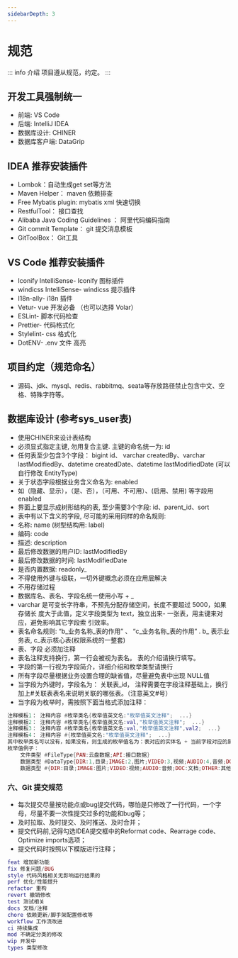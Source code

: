 ```yaml
---
sidebarDepth: 3
---
```


# 规范

::: info 介绍
项目遵从规范，约定。
:::

## 开发工具强制统一

- 前端: VS Code
- 后端: IntelliJ IDEA
- 数据库设计: CHINER
- 数据库客户端: DataGrip

## IDEA 推荐安装插件

- Lombok：自动生成get set等方法
- Maven Helper： maven 依赖排查
- Free Mybatis plugin: mybatis xml 快速切换
- RestfulTool： 接口查找
- Alibaba Java Coding Guidelines ： 阿里代码编码指南
- Git commit Template： git 提交消息模板
- GitToolBox： Git工具

## VS Code 推荐安装插件

- Iconify IntelliSense- Iconify 图标插件
- windicss IntelliSense- windicss 提示插件
- I18n-ally- i18n 插件
- Vetur- vue 开发必备 （也可以选择 Volar）
- ESLint- 脚本代码检查
- Prettier- 代码格式化
- Stylelint- css 格式化
- DotENV- .env 文件 高亮

## 项目约定（规范命名）

- 源码、jdk、mysql、redis、rabbitmq、seata等存放路径禁止包含中文、空格、特殊字符等。

## 数据库设计 (参考sys_user表)

- 使用CHINER来设计表结构
- 必须显式指定主键, 勿用复合主键. 主键的命名统一为: id
- 任何表至少包含3个字段： bigint id、 varchar createdBy、varchar lastModifiedBy、datetime createdDate、datetime
  lastModifiedDate (可以自行修改 EntityType)
- 关于状态字段根据业务含义命名为: enabled
- 如（隐藏、显示），（是、否），（可用、不可用）、(启用、禁用) 等字段用 enabled
- 界面上要显示成树形结构的表, 至少需要3个字段: id、parent_id、sort
- 表中有以下含义的字段, 尽可能的采用同样的命名规则:
- 名称: name (树型结构用: label)
- 编码: code
- 描述: description
- 最后修改数据的用户ID: lastModifiedBy
- 最后修改数据的时间: lastModifiedDate
- 是否内置数据: readonly_
- 不得使用外键与级联，一切外键概念必须在应用层解决
- 不用存储过程
- 数据库名、表名、字段名统一使用小写 + _
- varchar 是可变长字符串，不预先分配存储空间，长度不要超过 5000，如果存储长 度大于此值，定义字段类型为 text，独立出来-
  一张表，用主键来对应，避免影响其它字段索 引效率。
- 表名命名规则: “b_业务名称_表的作用” 、 “c_业务名称_表的作用” . b_ 表示业务表, c_表示核心表(权限系统的一整套)
- 表、字段 必须加注释
- 表名注释支持换行，第一行会被视为表名。 表的介绍请换行填写。
- 字段的第一行视为字段简介，详细介绍和枚举类型请换行
- 所有字段尽量根据业务设置合理的缺省值，尽量避免表中出现 NULL值
- 当字段为外键时，字段名为： 关联表_id， 注释需要在字段注释基础上，换行加上#关联表表名来说明关联的哪张表。（注意英文#号）
- 当字段为枚举时，需按照下面当格式添加注释：

```lua
注释模板1： 注释内容 #枚举类名{枚举值英文名:"枚举值英文注释";  ...}
注释模板2： 注释内容 #枚举类名{枚举值英文名:val,"枚举值英文注释";  ...}
注释模板3： 注释内容 #枚举类名{枚举值英文名:val,"枚举值英文注释",val2;  ...}
注释模板4： 注释内容 #{枚举值英文名:"枚举值英文注释";  ...}
其中枚举类名可以没有，如果没有，则生成的枚举值名为：表对应的实体名 + 当前字段对应的属性名(首字母大写) + Enum 
枚举值例子：
    文件类型 #FileType{PAN:云盘数据;API:接口数据}
    数据类型 #DataType{DIR:1,目录;IMAGE:2,图片;VIDEO:3,视频;AUDIO:4,音频;DOC:5,文档;OTHER:6,其他}
    数据类型 #{DIR:目录;IMAGE:图片;VIDEO:视频;AUDIO:音频;DOC:文档;OTHER:其他}
```

### 六、Git 提交规范

- 每次提交尽量按功能点或bug提交代码，哪怕是只修改了一行代码，一个字母，尽量不要一次性提交过多的功能和bug等；
- 及时拉取、及时提交、及时推送、及时合并；
- 提交代码前,记得勾选IDEA提交框中的Reformat code、Rearrage code、Optimize imports选项；
- 提交代码时按照以下模版进行注释；

```lua
feat 增加新功能
fix 修复问题/BUG
style 代码风格相关无影响运行结果的
perf 优化/性能提升
refactor 重构
revert 撤销修改
test 测试相关
docs 文档/注释
chore 依赖更新/脚手架配置修改等
workflow 工作流改进
ci 持续集成
mod 不确定分类的修改
wip 开发中
types 类型修改
```